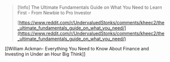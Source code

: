 > [!info] The Ultimate Fundamentals Guide on What You Need to Learn First - From Newbie to Pro Investor  
>  
> [https://www.reddit.com/r/UndervaluedStonks/comments/kheec2/the_ultimate_fundamentals_guide_on_what_you_need/](https://www.reddit.com/r/UndervaluedStonks/comments/kheec2/the_ultimate_fundamentals_guide_on_what_you_need/)  

[[William Ackman- Everything You Need to Know About Finance and Investing in Under an Hour Big Think]]